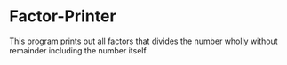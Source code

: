# Factor-Printer
This program prints out all factors that divides the number wholly without remainder including the number itself.

